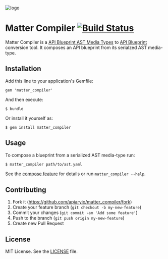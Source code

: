 ![logo](https://raw.github.com/apiaryio/api-blueprint/gh-pages/assets/logo_apiblueprint.png) 

# Matter Compiler [![Build Status](https://travis-ci.org/apiaryio/matter_compiler.png?branch=master)](https://travis-ci.org/apiaryio/matter_compiler)
Matter Compiler is a [API Blueprint AST Media Types](https://github.com/apiaryio/api-blueprint-ast) to [API Blueprint](https://apiblueprint.org) conversion tool. It composes an API blueprint from its serialzed AST media-type.

## Installation
Add this line to your application's Gemfile:

    gem 'matter_compiler'

And then execute:

    $ bundle

Or install it yourself as:

    $ gem install matter_compiler

## Usage
To compose a blueprint from a serialized AST media-type run:

```sh
$ matter_compiler path/to/ast.yaml
```

See the [compose feature](features/compose.feature) for details or run `matter_compiler --help`.

## Contributing
1. Fork it (https://github.com/apiaryio/matter_compiler/fork)
2. Create your feature branch (`git checkout -b my-new-feature`)
3. Commit your changes (`git commit -am 'Add some feature'`)
4. Push to the branch (`git push origin my-new-feature`)
5. Create new Pull Request

## License
MIT License. See the [LICENSE](LICENSE) file.
